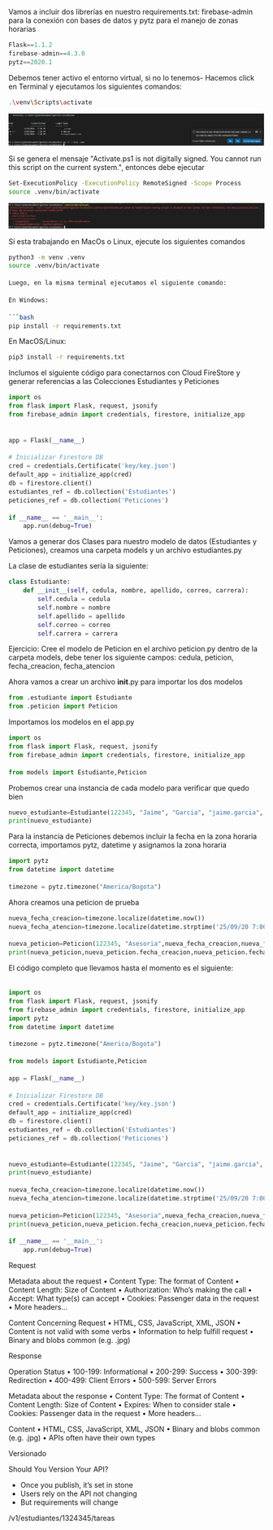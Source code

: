 


Vamos a incluir dos librerías en nuestro requirements.txt: firebase-admin para la conexión con bases de datos y pytz para el manejo de zonas horarias

```python
Flask==1.1.2
firebase-admin==4.3.0
pytz==2020.1
```
Debemos tener activo el entorno virtual, si no lo tenemos- Hacemos click en Terminal y ejecutamos los siguientes comandos:

```bash
.\venv\Scripts\activate
```

![python-15](images/python-15.png)

Si se genera el mensaje "Activate.ps1 is not digitally signed. You cannot run this script on the current system.", entonces debe ejecutar 

```bash
Set-ExecutionPolicy -ExecutionPolicy RemoteSigned -Scope Process
source .venv/bin/activate
```

![python-16](images/python-16.png)


Si esta trabajando en MacOs o Linux, ejecute los siguientes comandos

```bash
python3 -m venv .venv
source .venv/bin/activate

Luego, en la misma terminal ejecutamos el siguiente comando:

En Windows:

```bash
pip install -r requirements.txt
```

En MacOS/Linux:

```bash
pip3 install -r requirements.txt
```




Inclumos el siguiente código para conectarnos con Cloud FireStore y generar referencias a las Colecciones Estudiantes y Peticiones
```python
import os
from flask import Flask, request, jsonify
from firebase_admin import credentials, firestore, initialize_app


app = Flask(__name__)

# Inicializar Firestore DB
cred = credentials.Certificate('key/key.json')
default_app = initialize_app(cred)
db = firestore.client()
estudiantes_ref = db.collection('Estudiantes')
peticiones_ref = db.collection('Peticiones')

if __name__ == '__main__':
    app.run(debug=True)
```

Vamos a generar dos Clases para nuestro modelo de datos (Estudiantes y Peticiones), creamos una carpeta models y un archivo estudiantes.py

La clase de estudiantes sería la siguiente:
```python
class Estudiante:
    def __init__(self, cedula, nombre, apellido, correo, carrera):
        self.cedula = cedula
        self.nombre = nombre
        self.apellido = apellido
        self.correo = correo
        self.carrera = carrera
```

Ejercicio: Cree el modelo de Peticion en el archivo peticion.py dentro de la carpeta models, debe tener los siguiente campos: cedula, peticion, fecha_creacion, fecha_atencion


Ahora vamos a crear un archivo __init__.py para importar los dos modelos

```python
from .estudiante import Estudiante
from .peticion import Peticion
```

Importamos los modelos en el app.py

```python
import os
from flask import Flask, request, jsonify
from firebase_admin import credentials, firestore, initialize_app

from models import Estudiante,Peticion
```

Probemos crear una instancia de cada modelo para verificar que quedo bien
```python
nuevo_estudiante=Estudiante(122345, "Jaime", "Garcia", "jaime.garcia", "Electronica")
print(nuevo_estudiante)
```


Para la instancia de Peticiones debemos incluir la fecha en la zona horaria correcta, importamos pytz, datetime y asignamos la zona horaria
```python
import pytz
from datetime import datetime

timezone = pytz.timezone("America/Bogota")
```

Ahora creamos una peticion de prueba
```python
nueva_fecha_creacion=timezone.localize(datetime.now())
nueva_fecha_atencion=timezone.localize(datetime.strptime('25/09/20 7:00:00', '%d/%m/%y %H:%M:%S'))

nueva_peticion=Peticion(122345, "Asesoria",nueva_fecha_creacion,nueva_fecha_atencion)
print(nueva_peticion,nueva_peticion.fecha_creacion,nueva_peticion.fecha_atencion)
```

El código completo que llevamos hasta el momento es el siguiente:
```python

import os
from flask import Flask, request, jsonify
from firebase_admin import credentials, firestore, initialize_app
import pytz
from datetime import datetime

timezone = pytz.timezone("America/Bogota")

from models import Estudiante,Peticion

app = Flask(__name__)

# Inicializar Firestore DB
cred = credentials.Certificate('key/key.json')
default_app = initialize_app(cred)
db = firestore.client()
estudiantes_ref = db.collection('Estudiantes')
peticiones_ref = db.collection('Peticiones')


nuevo_estudiante=Estudiante(122345, "Jaime", "Garcia", "jaime.garcia", "Electronica")
print(nuevo_estudiante)

nueva_fecha_creacion=timezone.localize(datetime.now())
nueva_fecha_atencion=timezone.localize(datetime.strptime('25/09/20 7:00:00', '%d/%m/%y %H:%M:%S'))

nueva_peticion=Peticion(122345, "Asesoria",nueva_fecha_creacion,nueva_fecha_atencion)
print(nueva_peticion,nueva_peticion.fecha_creacion,nueva_peticion.fecha_atencion)

if __name__ == '__main__':
    app.run(debug=True)
```

Request

Metadata about the request
• Content Type: The format of Content
• Content Length: Size of Content
• Authorization: Who’s making the call
• Accept: What type(s) can accept
• Cookies: Passenger data in the request
• More headers…


Content Concerning Request
• HTML, CSS, JavaScript, XML, JSON
• Content is not valid with some verbs
• Information to help fulfill request
• Binary and blobs common (e.g. .jpg)


Response


Operation Status
• 100-199: Informational
• 200-299: Success
• 300-399: Redirection
• 400-499: Client Errors
• 500-599: Server Errors


Metadata about the response
• Content Type: The format of Content
• Content Length: Size of Content
• Expires: When to consider stale
• Cookies: Passenger data in the request
• More headers…

Content
• HTML, CSS, JavaScript, XML, JSON
• Binary and blobs common (e.g. .jpg)
• APIs often have their own types


Versionado

Should You Version Your API?
- Once you publish, it’s set in stone
- Users rely on the API not changing
- But requirements will change


/v1/estudiantes/1324345/tareas